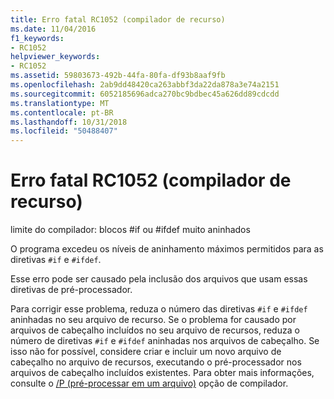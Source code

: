 ```yaml
---
title: Erro fatal RC1052 (compilador de recurso)
ms.date: 11/04/2016
f1_keywords:
- RC1052
helpviewer_keywords:
- RC1052
ms.assetid: 59803673-492b-44fa-80fa-df93b8aaf9fb
ms.openlocfilehash: 2ab9dd48420ca263abbf3da22da878a3e74a2151
ms.sourcegitcommit: 6052185696adca270bc9bdbec45a626dd89cdcdd
ms.translationtype: MT
ms.contentlocale: pt-BR
ms.lasthandoff: 10/31/2018
ms.locfileid: "50488407"
---
```

# <a name="resource-compiler-fatal-error-rc1052"></a>Erro fatal RC1052 (compilador de recurso)

limite do compilador: blocos #if ou #ifdef muito aninhados

O programa excedeu os níveis de aninhamento máximos permitidos para as diretivas `#if` e `#ifdef`.

Esse erro pode ser causado pela inclusão dos arquivos que usam essas diretivas de pré-processador.

Para corrigir esse problema, reduza o número das diretivas `#if` e `#ifdef` aninhadas no seu arquivo de recurso. Se o problema for causado por arquivos de cabeçalho incluídos no seu arquivo de recursos, reduza o número de diretivas `#if` e `#ifdef` aninhadas nos arquivos de cabeçalho. Se isso não for possível, considere criar e incluir um novo arquivo de cabeçalho no arquivo de recursos, executando o pré-processador nos arquivos de cabeçalho incluídos existentes. Para obter mais informações, consulte o [/P (pré-processar em um arquivo)](../../build/reference/p-preprocess-to-a-file.md) opção de compilador.